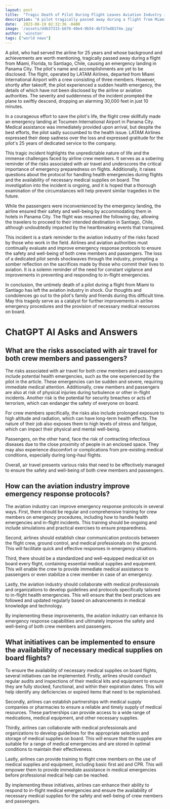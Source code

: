 ```yaml
---
layout: post
title:  "Tragic Death of Pilot During Flight Leaves Aviation Industry in Shock"
description: "A pilot tragically passed away during a flight from Miami to Santiago, causing an emergency landing in Panama City. This incident brings attention to the risks faced by airline crew members and the importance of emergency preparedness."
date:   2023-08-19 02:32:36 -0400
image: '/assets/d4b37315-b676-40e4-9b54-4bf37ed01f4e.jpg'
author: 'winston'
tags: ["world news"]
---
```


A pilot, who had served the airline for 25 years and whose background and achievements are worth mentioning, tragically passed away during a flight from Miami, Florida, to Santiago, Chile, causing an emergency landing in Panama City. The pilot's name and accomplishments are yet to be disclosed. The flight, operated by LATAM Airlines, departed from Miami International Airport with a crew consisting of three members. However, shortly after takeoff, the pilot experienced a sudden health emergency, the details of which have not been disclosed by the airline or aviation authorities. The severity and suddenness of the incident prompted the plane to swiftly descend, dropping an alarming 30,000 feet in just 10 minutes.

In a courageous effort to save the pilot's life, the flight crew skillfully made an emergency landing at Tocumen International Airport in Panama City. Medical assistance was immediately provided upon arrival, but despite the best efforts, the pilot sadly succumbed to the health issue. LATAM Airlines expressed their deep sadness over the loss and expressed gratitude for the pilot's 25 years of dedicated service to the company.

This tragic incident highlights the unpredictable nature of life and the immense challenges faced by airline crew members. It serves as a sobering reminder of the risks associated with air travel and underscores the critical importance of emergency preparedness on flights. Additionally, it raises questions about the protocol for handling health emergencies during flights and the availability of necessary medical supplies on board. The investigation into the incident is ongoing, and it is hoped that a thorough examination of the circumstances will help prevent similar tragedies in the future.

While the passengers were inconvenienced by the emergency landing, the airline ensured their safety and well-being by accommodating them in hotels in Panama City. The flight was resumed the following day, allowing the travelers to proceed to their intended destination in Santiago, Chile, although undoubtedly impacted by the heartbreaking events that transpired.

This incident is a stark reminder to the aviation industry of the risks faced by those who work in the field. Airlines and aviation authorities must continually evaluate and improve emergency response protocols to ensure the safety and well-being of both crew members and passengers. The loss of a dedicated pilot sends shockwaves through the industry, prompting a somber reflection on the sacrifices made by those who commit their lives to aviation. It is a solemn reminder of the need for constant vigilance and improvements in preventing and responding to in-flight emergencies.

In conclusion, the untimely death of a pilot during a flight from Miami to Santiago has left the aviation industry in shock. Our thoughts and condolences go out to the pilot's family and friends during this difficult time. May this tragedy serve as a catalyst for further improvements in airline emergency procedures and the provision of necessary medical resources on board.


# ChatGPT AI Asks and Answers
## What are the risks associated with air travel for both crew members and passengers?
The risks associated with air travel for both crew members and passengers include potential health emergencies, such as the one experienced by the pilot in the article. These emergencies can be sudden and severe, requiring immediate medical attention. Additionally, crew members and passengers are also at risk of physical injuries during turbulence or other in-flight incidents. Another risk is the potential for security breaches or acts of terrorism, which can endanger the safety of everyone on board.

For crew members specifically, the risks also include prolonged exposure to high altitude and radiation, which can have long-term health effects. The nature of their job also exposes them to high levels of stress and fatigue, which can impact their physical and mental well-being.

Passengers, on the other hand, face the risk of contracting infectious diseases due to the close proximity of people in an enclosed space. They may also experience discomfort or complications from pre-existing medical conditions, especially during long-haul flights.

Overall, air travel presents various risks that need to be effectively managed to ensure the safety and well-being of both crew members and passengers.

## How can the aviation industry improve emergency response protocols?
The aviation industry can improve emergency response protocols in several ways. First, there should be regular and comprehensive training for crew members on emergency procedures, including how to handle health emergencies and in-flight incidents. This training should be ongoing and include simulations and practical exercises to ensure preparedness.

Second, airlines should establish clear communication protocols between the flight crew, ground control, and medical professionals on the ground. This will facilitate quick and effective responses in emergency situations.

Third, there should be a standardized and well-equipped medical kit on board every flight, containing essential medical supplies and equipment. This will enable the crew to provide immediate medical assistance to passengers or even stabilize a crew member in case of an emergency.

Lastly, the aviation industry should collaborate with medical professionals and organizations to develop guidelines and protocols specifically tailored to in-flight health emergencies. This will ensure that the best practices are followed and updated regularly based on advancements in medical knowledge and technology.

By implementing these improvements, the aviation industry can enhance its emergency response capabilities and ultimately improve the safety and well-being of both crew members and passengers.

## What initiatives can be implemented to ensure the availability of necessary medical supplies on board flights?
To ensure the availability of necessary medical supplies on board flights, several initiatives can be implemented. Firstly, airlines should conduct regular audits and inspections of their medical kits and equipment to ensure they are fully stocked, functional, and within their expiration dates. This will help identify any deficiencies or expired items that need to be replenished.

Secondly, airlines can establish partnerships with medical supply companies or pharmacies to ensure a reliable and timely supply of medical resources. These partnerships can provide access to a wide range of medications, medical equipment, and other necessary supplies.

Thirdly, airlines can collaborate with medical professionals and organizations to develop guidelines for the appropriate selection and storage of medical supplies on board. This will ensure that the supplies are suitable for a range of medical emergencies and are stored in optimal conditions to maintain their effectiveness.

Lastly, airlines can provide training to flight crew members on the use of medical supplies and equipment, including basic first aid and CPR. This will empower them to provide immediate assistance in medical emergencies before professional medical help can be reached.

By implementing these initiatives, airlines can enhance their ability to respond to in-flight medical emergencies and ensure the availability of necessary medical supplies for the safety and well-being of crew members and passengers.

